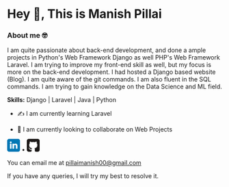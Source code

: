 # Hey 👋, This is Manish Pillai
### About me 🤓
I am quite passionate about back-end development, and done a ample projects in Python's Web Framework Django as well PHP's Web Framework Laravel. I am trying to improve my front-end skill as well, but my focus is more on the back-end development. I had hosted a Django based website (Blog). I am quite aware of the git commands. I am also fluent in the SQL commands. I am trying to gain knowledge on the Data Science and ML field. 

**Skills:** Django | Laravel | Java | Python

- ✍️ I am currently learning Laravel

- 🌱  I am currently looking to collaborate on Web Projects

<a href = https://www.linkedin.com/in/m-pillai><img src=https://raw.githubusercontent.com/edent/SuperTinyIcons/master/images/svg/linkedin.svg height='30' weight='30'></a> • <a href = https://github.com/pillaimanish><img src=https://raw.githubusercontent.com/edent/SuperTinyIcons/master/images/svg/github.svg height='30' weight='30'></a>

You can email me at pillaimanish00@gmail.com

If you have any queries, I will try my best to resolve it.
